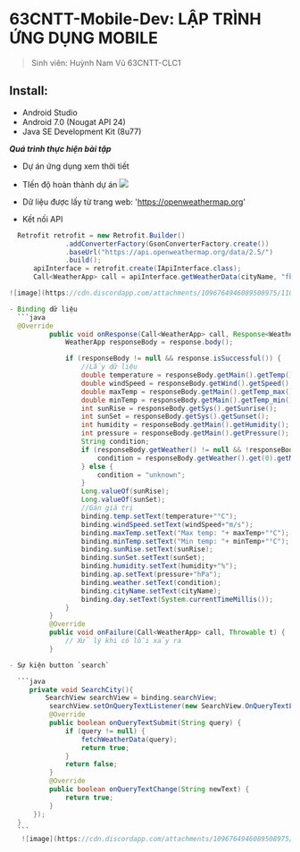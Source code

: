 # 63CNTT-Mobile-Dev: LẬP TRÌNH ỨNG DỤNG MOBILE
> Sinh viên: Huỳnh Nam Vũ 63CNTT-CLC1
 ## Install:
 - Android Studio
 - Android 7.0 (Nougat API 24)
 - Java SE Development Kit (8u77)

 ***Quá trình thực hiện bài tập***
 - Dự án ứng dụng xem thời tiết
 - TIến độ hoàn thành dự án
 ![](https://geps.dev/progress/85)

 - Dữ liệu được lấy từ trang web: 'https://openweathermap.org'
 - Kết nối API
  ```java
    Retrofit retrofit = new Retrofit.Builder()
                .addConverterFactory(GsonConverterFactory.create())
                .baseUrl("https://api.openweathermap.org/data/2.5/")
                .build();
        apiInterface = retrofit.create(IApiInterface.class);
        Call<WeatherApp> call = apiInterface.getWeatherData(cityName, "fb816b46903d5871219d34d23cf4433c", "metric");

 ![image](https://cdn.discordapp.com/attachments/1096764946089508975/1184077318583496754/web.png?ex=658aa8ef&is=657833ef&hm=41b9e188c7c4402bc5f86ed114a24a9810a8f92c391cf763f5af916cf46ad806&)

 - Binding dữ liệu
    ```java
    @Override
            public void onResponse(Call<WeatherApp> call, Response<WeatherApp> response) {
                WeatherApp responseBody = response.body();

                if (responseBody != null && response.isSuccessful()) {
                    //Lấy dữ liệu
                    double temperature = responseBody.getMain().getTemp();
                    double windSpeed = responseBody.getWind().getSpeed();
                    double maxTemp = responseBody.getMain().getTemp_max();
                    double minTemp = responseBody.getMain().getTemp_min();
                    int sunRise = responseBody.getSys().getSunrise();
                    int sunSet = responseBody.getSys().getSunset();
                    int humidity = responseBody.getMain().getHumidity();
                    int pressure = responseBody.getMain().getPressure();
                    String condition;
                    if (responseBody.getWeather() != null && !responseBody.getWeather().isEmpty()) {
                        condition = responseBody.getWeather().get(0).getMain();
                    } else {
                        condition = "unknown";
                    }
                    Long.valueOf(sunRise);
                    Long.valueOf(sunSet);
                    //Gán giá trị
                    binding.temp.setText(temperature+"°C");
                    binding.windSpeed.setText(windSpeed+"m/s");
                    binding.maxTemp.setText("Max temp: "+ maxTemp+"°C");
                    binding.minTemp.setText("Min temp: "+ minTemp+"°C");
                    binding.sunRise.setText(sunRise);
                    binding.sunSet.setText(sunSet);
                    binding.humidity.setText(humidity+"%");
                    binding.ap.setText(pressure+"hPa");
                    binding.weather.setText(condition);
                    binding.cityName.setText(cityName);
                    binding.day.setText(System.currentTimeMillis());
                }
            }
            @Override
            public void onFailure(Call<WeatherApp> call, Throwable t) {
                // Xử lý khi có lỗi xảy ra
            }

 - Sự kiện button `search`

    ```java
       private void SearchCity(){
           SearchView searchView = binding.searchView;
            searchView.setOnQueryTextListener(new SearchView.OnQueryTextListener() {
            @Override
            public boolean onQueryTextSubmit(String query) {
                if (query != null) {
                    fetchWeatherData(query);
                    return true;
                }
                return false;
            }
            @Override
            public boolean onQueryTextChange(String newText) {
                return true;
            }
        });
    }
    ```
     ![image](https://cdn.discordapp.com/attachments/1096764946089508975/1184076394850947213/search.png?ex=658aa813&is=65783313&hm=8a96a15cbece95da7dfa3c332aca7e255dc1bdef6d051069c24d8fccf0ca14ea&)

